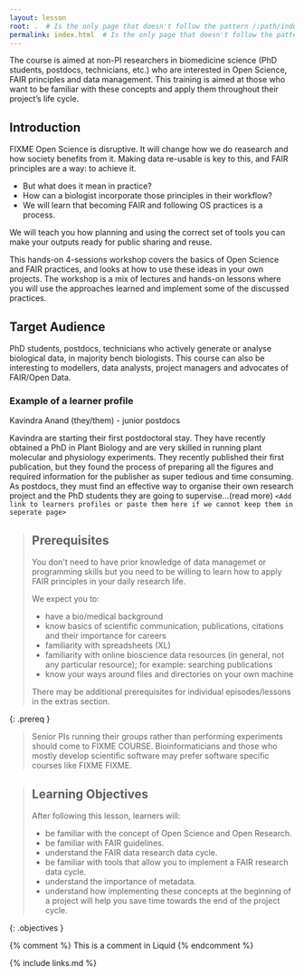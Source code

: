 ```yaml
---
layout: lesson
root: .  # Is the only page that doesn't follow the pattern /:path/index.html
permalink: index.html  # Is the only page that doesn't follow the pattern /:path/index.html
---
```


The course is aimed at non-PI researchers in biomedicine science (PhD students, postdocs, technicians, etc.) who are interested in Open Science, FAIR principles and data management. This training is aimed at those who want to be familiar with these concepts and apply them throughout their project’s life cycle. 

## Introduction
FIXME Open Science is disruptive. It will change how we do reasearch and how society benefits from it. Making data re-usable is key to this, and FAIR principles are a way: to achieve it.
* But what does it mean in practice?
* How can a biologist incorporate those principles in their workflow?
* We will learn that becoming FAIR and following OS practices is a process.

We will teach you how planning and using the correct set of tools you can make your outputs ready for public sharing and reuse. 

This hands-on 4-sessions workshop covers the basics of Open Science and FAIR practices,
and looks at how to use these ideas in your own projects. The workshop is a mix of lectures
and hands-on lessons where you will use the approaches learned and implement some of the discussed practices. 

## Target Audience

PhD students, postdocs, technicians who actively generate or analyse biological data, in majority bench biologists. 
This course can also be interesting to modellers, data analysts, project managers and advocates of FAIR/Open Data.

### Example of a learner profile

Kavindra Anand (they/them) - junior postdocs 

Kavindra are starting their first postdoctoral stay. They have recently obtained a PhD in Plant Biology and are very skilled in running plant molecular and physiology experiments. They recently published their first publication, but they found the process of preparing all the figures and required information for the publisher as super tedious and time consuming. As postdocs, they must find an effective way to organise their own research project and the PhD students they are going to supervise...(read more) 
`<Add link to learners profiles or paste them here if we cannot keep them in seperate page>`
  
> ## Prerequisites
>
> You don't need to have prior knowledge of data managemet or programming skills but you need to be willing to learn how to apply FAIR principles
> in your daily research life.
> 
> We expect you to:
> * have a bio/medical background
> * know basics of scientific communication, publications, citations and their importance for careers
> * familiarity with spreadsheets (XL)
> * familiarity with online bioscience data resources (in general, not any particular resource); for example: searching publications
> * know your ways around files and directories on your own machine 
> 
> There may be additional prerequisites for individual episodes/lessons in the extras section.
> 
{: .prereq }

> Senior PIs running their groups rather than performing experiments should come to FIXME COURSE. 
> Bioinformaticians and those who mostly develop scientific software may prefer software specific courses like FIXME FIXME.
  
> ## Learning Objectives
>
> After following this lesson, learners will:
>
> * be familiar with the concept of Open Science and Open Research. 
> * be familiar with FAIR guidelines. 
> * understand the FAIR data research data cycle. 
> * be familiar with tools that allow you to implement a FAIR research data cycle. 
> * understand the importance of metadata. 
> * understand how implementing these concepts at the beginning of a project will help you save time towards the end of the project cycle. 
>
{: .objectives }


<!-- this is an html comment -->
{% comment %} This is a comment in Liquid {% endcomment %}


{% include links.md %}
